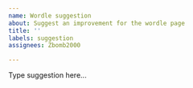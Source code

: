 ```yaml
---
name: Wordle suggestion
about: Suggest an improvement for the wordle page
title: ''
labels: suggestion
assignees: Zbomb2000

---
```


Type suggestion here...
